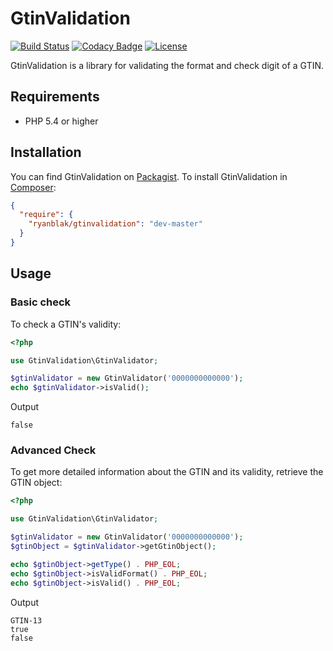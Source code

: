 # GtinValidation

[![Build Status](https://travis-ci.org/ryanblak/GtinValidation.svg)](https://travis-ci.org/ryanblak/GtinValidation)
[![Codacy Badge](https://www.codacy.com/project/badge/91e4b804e6594872bfc84922cbe68a89)](https://www.codacy.com/app/rbtnet/GtinValidation)
[![License](https://poser.pugx.org/ryanblak/gtinvalidation/license)](https://packagist.org/packages/ryanblak/gtinvalidation)

GtinValidation is a library for validating the format and check digit of a GTIN.

## Requirements

- PHP 5.4 or higher

## Installation

You can find GtinValidation on [Packagist](https://packagist.org/packages/ryanblak/gtinvalidation).
To install GtinValidation in [Composer](https://getcomposer.org/):

```json
{
  "require": {
    "ryanblak/gtinvalidation": "dev-master"
  }
}
```

## Usage

### Basic check

To check a GTIN's validity:

```php
<?php

use GtinValidation\GtinValidator;

$gtinValidator = new GtinValidator('0000000000000');
echo $gtinValidator->isValid();
```

Output

```
false
```

### Advanced Check

To get more detailed information about the GTIN and its validity, retrieve the GTIN object:

```php
<?php

use GtinValidation\GtinValidator;

$gtinValidator = new GtinValidator('0000000000000');
$gtinObject = $gtinValidator->getGtinObject();

echo $gtinObject->getType() . PHP_EOL;
echo $gtinObject->isValidFormat() . PHP_EOL;
echo $gtinObject->isValid() . PHP_EOL;
```

Output

```
GTIN-13
true
false
```
